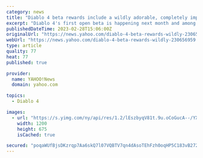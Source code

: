 ```yaml
---
category: news
title: "Diablo 4 beta rewards include a wildly adorable, completely impractical baby wolf backpack"
excerpt: "Diablo 4's first open beta is happening next month and among the rewards you can earn is a baby wolf backpack that's so cute and impractical that I just can't help but want it. Whether you're playing ..."
publishedDateTime: 2023-02-28T15:06:00Z
originalUrl: "https://news.yahoo.com/diablo-4-beta-rewards-wildly-230656959.html"
webUrl: "https://news.yahoo.com/diablo-4-beta-rewards-wildly-230656959.html"
type: article
quality: 77
heat: 77
published: true

provider:
  name: YAHOO!News
  domain: yahoo.com

topics:
  - Diablo 4

images:
  - url: "https://s.yimg.com/ny/api/res/1.2/lEszbyqV81t.9u.oCoGucA--/YXBwaWQ9aGlnaGxhbmRlcjt3PTEyMDA7aD02NzU-/https://media.zenfs.com/en/gamesradar_237/eb0f3559771edc77fd07fbc4b499f84e"
    width: 1200
    height: 675
    isCached: true

secured: "poqaWUfBjsDKzrqp7Aa6skQ7l07VQBTV7qn4dAsoTEhFzh0oqHP5C183vB272iaaCW2qJgVdz4boB/B93P2ag9VHSgBSvW4a4LqQOcJXCfFwMi7fEPiMiWeNeTVd0f1xsB8UfZuYJ/YhVYJ3ANS3HlsMOD4lvOtwNYXgFDkEnXk0twF4Hbsa75zK7pGIlMLdCu6araqSqqlMrusEOxfvhbs7Equ8pB34jFXnzFtKb2ewNwS/kLIsQYg42nfKMA7Nsdzp5jnT0z6dA0aqpe4vN5K/kYMtpRv+eExoovf6Jb4Tkl7fI3MxTjkLsEgCQXD00+hxfCuH4TOAtMwGGoKTHWszRC/ESJ8WN8wenagaQIE=;7weVW/9z2TbRq04Ec2mo8g=="
---
```


